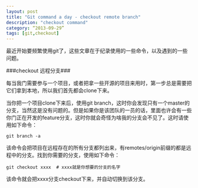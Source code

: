 ```yaml
---
layout: post
title: "Git command a day - checkout remote branch"
description: "checkout command"
category: “2013-09-29”
tags: [git,checkout]
---
```


最近开始要频繁使用git了，这些文章在于纪录使用的一些命令，以及遇到的一些问题。

###checkout 远程分支###

每当我门需要参与一个项目，或者把拿一些开源的项目来用时，第一步总是需要把它们拿到本地，所以我们首先都会clone下来。

当你把一个项目clone下来后，使用git branch，这时你会发现只有一个master的分支，当然这是没有问题的。但是如果你是该团队的一员的话，里面也许会有一些你门正在开发的feature分支，这时你就会奇怪为啥我的分支会不见了。这时请使用如下命令：

	git branch -a

该命令会把项目在远程存在的所有分支都列出来，有remotes/origin前缀的都是远程中的分支。找到你需要的分支，使用如下命令：

	git checkout xxxx  # xxxx就是你想要的分支的名字

该命令就会把xxxx分支checkout下来，并自动切换到该分支。